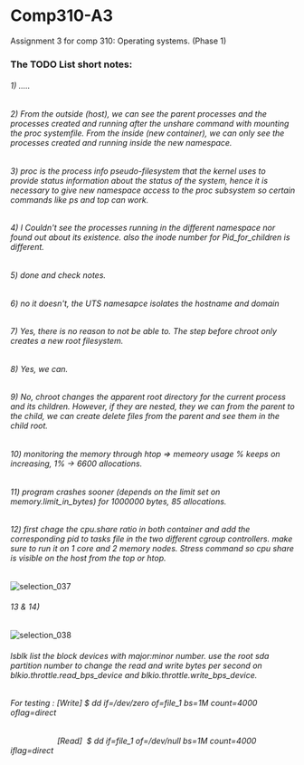 # Comp310-A3
Assignment 3 for comp 310: Operating systems. (Phase 1)


### The TODO List short notes:


###### 1) .....
###### 2) From the outside (host), we can see the parent processes and the processes created and running after the unshare command with mounting the proc systemfile. From the inside (new container), we can only see the processes created and running inside the new namespace.  

###### 3) proc is the process info pseudo-filesystem that the kernel uses to provide status information about the status of the system, hence it is necessary to give new namespace access to the proc subsystem so certain commands like ps and top can work.

###### 4) I Couldn't see the processes running in the different namespace nor found out about its existence. also the inode number for Pid_for_children is different. 

###### 5) done and check notes.

###### 6) no it doesn't, the UTS namesapce isolates the hostname and domain

###### 7) Yes, there is no reason to not be able to. The step before chroot only creates a new root filesystem.

###### 8) Yes, we can.

###### 9) No, chroot changes the apparent root directory for the current process and its children. However, if they are nested, they we can from the parent to the child, we can create delete files from the parent and see them in the child root.

###### 10) monitoring the memory through htop => memeory usage % keeps on increasing, 1% -> 6600 allocations.

###### 11) program crashes sooner (depends on the limit set on memory.limit_in_bytes) for 1000000 bytes, 85 allocations.

###### 12) first chage the cpu.share ratio in both container and add the corresponding pid to tasks file in the two different cgroup controllers. make sure to run it on 1 core and 2 memory nodes. Stress command so cpu share is visible on the host from the top or htop. 
![selection_037](https://user-images.githubusercontent.com/22268613/49197518-2ac71b80-f35d-11e8-8d6f-0045b5713dfa.png)

###### 13 & 14) 
![selection_038](https://user-images.githubusercontent.com/22268613/49198640-176a7f00-f362-11e8-9d9f-8e79b4dbe035.png)
###### lsblk list the block devices with major:minor number. use the root sda partition number to change the read and write bytes per second on blkio.throttle.read_bps_device and blkio.throttle.write_bps_device.
###### For testing : [Write] $ dd if=/dev/zero of=file_1 bs=1M count=4000 oflag=direct 
###### &nbsp;&nbsp;&nbsp;&nbsp;&nbsp;&nbsp;&nbsp;&nbsp;&nbsp;&nbsp;&nbsp;&nbsp;&nbsp;&nbsp;&nbsp;&nbsp;&nbsp;&nbsp;&nbsp;&nbsp; [Read] &nbsp;$ dd if=file_1 of=/dev/null bs=1M count=4000 iflag=direct
